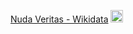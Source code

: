 
[Nuda Veritas - Wikidata](https://www.wikidata.org/wiki/Q3879244)
<img src='https://scrapbox.io/api/pages/nishio/en/icon' alt='en.icon' height="19.5"/>
